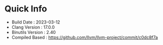 # Quick Info
* Build Date : 2023-03-12
* Clang Version : 17.0.0
* Binutils Version : 2.40
* Compiled Based : https://github.com/llvm/llvm-project/commit/c0dc8f7a
